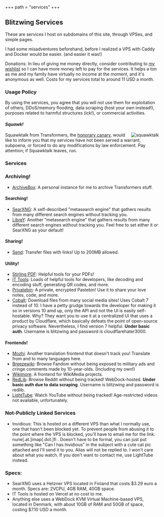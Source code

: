 +++
path = "services"
+++

Blitzwing Services
------------------

These are services I host on subdomains of this site, through VPSes, and simple pages.

I had some misadventures beforehand, before I realized a VPS with Caddy and Docker would be easier. (and easier it was!)

Donations: In lieu of giving me money directly, consider contributing to [my wishlist](https://throne.com/gigirassy) so I can have more money left to pay for the services. It helps a ton as me and my family have virtually no income at the moment, and it's anonymous as well. Costs for my services total to around 11 USD a month.

### Usage Policy

By using the services, you agree that you will not use them for exploitation of others, DDoS/memory flooding, data scraping (host your own instead!), purposes related to harmful structures (ick!), or commercial activities.

#### _Squawk!_

<span style="float:right;">![squawktalk](/squawktalk.png)</span> Squawktalk from Transformers, the [honorary canary](https://www.eff.org/deeplinks/2014/04/warrant-canary-faq), would like to inform you that my services have not been served a warrant, subpoena, or forced to do any modifications by law enforcement. Pay attention; if Squawktalk leaves, run.

### Services

### Archiving!

* [ArchiveBox](https://ab.blitzw.in): A personal instance for me to archive Transformers stuff.

#### Searching!

*   [SearXNG](https://search.blitzw.in/): A self-described "metasearch engine" that gathers results from many different search engines without tracking you.
*   [LibreY](https://libre.blitzw.in/): Another "metasearch engine" that gathers results from many different search engines without tracking you. Feel free to set either it or SearXNG as your default!

#### Sharing!

*   [Send](https://send.blitzw.in): Transfer files with links! Up to 200MB allowed.

#### Utility!

*   [Stirling PDF](https://pdf.blitzw.in): Helpful tools for your PDFs!
*   [IT Tools](https://tools.blitzw.in): Loads of helpful tools for developers, like decoding and encoding stuff, generating QR codes, and more.
*   [Privatebin](https://bin.blitzw.in): A private, encrypted Pastebin! Use it to share your love notes, code, and more.
*   [Cobalt](https://co.blitzw.in): Download files from many social media sites! Uses Cobalt 7 instead of 10. I have a petty grudge towards the developer for making it so in versions 10 amd up, only the API and not the UI is easily self-hostable. Why? They want you to use it at a centralized UI that uses a product by Cloudflare, which basically defeats the point of open-source privacy software. Nevertheless, I find version 7 helpful. **Under basic auth**. Username is blitzwing and password is cloudflarehater3000.

#### Frontends!

*   [Mozhi](https://moz.blitzw.in): Another translation frontend that doesn't track you! Translate from and to many languages here.
*   [Breezewiki](https://fan.blitzw.in): Browse Fandom without being exposed to military ads and cringe comments made by 10-year-olds. (Including my own!)
*   [Wikimore](https://wikimore.blitzw.in): A frontend for WikiMedia projects.
*   [RedLib](https://rl.blitzw.in): Browse Reddit without being tracked! WebDock-hosted. **Under basic auth due to data scraping**. Username is blitzwing and password is redlib.
*   [LightTube](https://light.blitzw.in): Watch YouTube without being tracked! Age-restricted videos not available, unfortunately.

### Not-Publicly Linked Services

*   Invidious: This is hosted on a different VPS than what I normally use, one that hasn't been blocked yet. To prevent people from abusing it to the point where the VPS is blocked, you'll have to email me for the link. nune\[.at.\]imap\[.dot.\]fi . Doesn't have to be formal, you can just put something like "Can I has Invidious" in the subject with a cute cat pic attached and I'll send it to you. Alias will not be replied to. I won't care about what you watch. If you don't want to contact me, use LightTube instead.

### Specs:

* SearXNG uses a Hetzner VPS located in Finland that costs $3.29 euro a month. Specs are: 2VCPU, 4GB RAM, 40GB space.
* IT Tools is hosted on Vercel at no cost to me.
* Anything else uses a WebDock KVM Virtual Machine-based VPS, located in Denmark, with about 10GB of RAM and 50GB of space, costing $7.10 USD a month.
